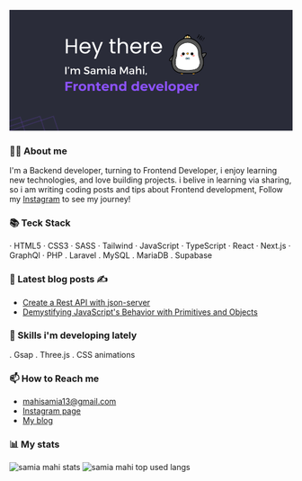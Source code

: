 ![banner](https://github.com/samia13/samia13/blob/main/assets/banner.png)

### 🙋‍♀️ About me
I'm a Backend developer, turning to Frontend Developer, i enjoy learning new technologies, and love building projects.
i belive in learning via sharing, so i am writing coding posts and tips about Frontend development,
Follow my [Instagram](https://www.instagram.com/samyscode/) to see my journey!  

### 📚 Teck Stack

· HTML5 · CSS3 · SASS · Tailwind · JavaScript · TypeScript · React · Next.js · GraphQl · PHP . Laravel . MySQL . MariaDB . Supabase  

### 📖 Latest blog posts ✍
- [Create a Rest API with json-server](https://samyscode.hashnode.dev/create-a-rest-api-with-json-server-in-minutes)
- [Demystifying JavaScript's Behavior with Primitives and Objects](https://samyscode.hashnode.dev/demystifying-javascripts-behavior-with-primitives-and-objects)

### 🌱 Skills i'm developing lately
. Gsap . Three.js . CSS animations

### 📫 How to Reach me
- mahisamia13@gmail.com
- [Instagram page](https://www.instagram.com/samyscode/)
- [My blog](https://samyscode.hashnode.dev/)

### 📊 My stats
<div >
  <img src="https://github-readme-stats.vercel.app/api?username=samia13&show_icons=true&theme=transparent" alt="samia mahi stats"/>
  <img style="height:195px" src="https://github-readme-stats.vercel.app/api/top-langs/?username=samia13&layout=compact" alt="samia mahi top used langs"/>
</div>
